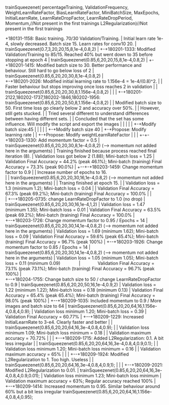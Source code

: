 trainSqueezenet(
	percentageTraining,
	ValidationFrequency,
	WeightLearnRateFactor,
	BiasLearnRateFactor,
	MiniBatchSize,
	MaxEpochs,
	InitialLearnRate,
	LearnRateDropFactor,
	LearnRateDropPeriod,
	Momentum,//Not present in the first trainings
	L2Regularization)//Not present in the first trainings

+180131-1158: Basic training. 70/30 Validation/Training.
|	      Initial learn rate 1e-4, slowly decreased. Batch size 15. Learn rates for conv10 20.
|	      trainSqueezenet(0.7,3,20,20,15,8,1e-4,0.8,2)
|
+-+180201-1333: Modified Validation/Training to 85/15. Reached 40% but went down to 35 before stopping at epoch 4
  |		trainSqueezenet(0.85,6,20,20,15,8,1e-4,0.8,2)
  |
  +-+180201-1415: Modified batch size to 30. Better performance and behaviour. Still hard to go below loss of 2
    |		  trainSqueezenet(0.85,6,20,20,30,8,1e-4,0.8,2)
    |			
    +-+180201-2026: Modified initial learning rate to 1.156e-4 = 1e-4/(0.8)^2. 
    | |		    Faster behaviour but stops improving once loss reaches 2 in validation
    | |		    trainSqueezenet(0.85,6,20,20,30,8,1.156e-4,0.8,2)
    | |
    | +-+180201-2122,180202-1737,180202-1846,180202-1956: trainSqueezenet(0.85,6,20,20,50,8,1.156e-4,0.8,2)
    | |           Modified batch size to 50. First time loss go clearly below 2 and accuracy over 50%.
    | | 	      However, still gets stucked.
    | |		      Tried several different to understand differences between having different sets.
    | |           Concluded that the set has some influence. Will modify the script and export the images
    | | 
    | | 
    | +-+Modify batch size:45
    | |
    | |
    | +-+Modify batch size 40
    |
    +-+Propose: Modify learning rate
    |
    |
    +-+Propose: Modify weightLearnRateFactor
    |
    |
    |
    +-+-+180203-1330: Add momentum factor = 0.5
      |               trainSqueezenet(0.85,6,20,20,30,8,1e-4,0.8,2)  (--> momentum not added here in the arguments)
      |   	          Training finished because process reached final iteration (8). 
      |	   	          Validation loss got below 2 (1.88); Mini-batch loss = 1.25
      |	 	            Validation Final Accuracy = 44.2% (peak 46.1%); Mini-batch (training) Final Accuracy = 73.3% (peak 90.0%)
      |	
      +--+-+180203-1459: Change momentum factor to 0.9 
         | |            Increase number of epochs to 16.		        
      	 | |            trainSqueezenet(0.85,6,20,20,30,16,1e-4,0.8,2)  (--> momentum not added here in the arguments)
      	 | |            Traning finished at epoch 15. 
      	 | |	          Validation loss = 1.3 (minimum 1.2); Mini-batch loss = 0.04
         | |     	      Validation Final Accuracy = 67.3% (peak 69.2%); Mini-batch (training) Final Accuracy = 100.0%
         | |       
         | +--+180205-0735: change LearnRateDropFactor to 1.0 (no drop)
         |                  trainSqueezenet(0.85,6,20,20,30,16,1e-4,1,2)
         |                  Validation loss = 1.47 (minimum 1.35); Mini-batch loss = 0.01
         |                  Validation Final Accuracy = 63.5% (peak 69.2%); Mini-batch (training) Final Accuracy = 100.0%
         |         
         +--+180203-1726: Change momentum factor to 0.95 / Epochs = 14
            |              trainSqueezenet(0.85,6,20,20,30,14,1e-4,0.8,2)  (--> momentum not added here in the arguments)
            |              Validation loss = 1.69 (minimum 1.62); Mini-batch loss = 0.09
            |              Validation Final Accuracy = 59.6% (peak 65.4%); Mini-batch (training) Final Accuracy = 96.7% (peak 100%)
            |
            +--+180203-1926: Change momentum factor to 0.85 / Epochs = 14
               |              trainSqueezenet(0.85,6,20,20,30,14,1e-4,0.8,2)  (--> momentum not added here in the arguments) 
               |              Validation loss = 1.05 (minimum 1.05); Mini-batch loss = 0.11 (minimum 0.09)
               |              Validation Final Accuracy = 73.1% (peak 73.1%); Mini-batch (training) Final Accuracy = 96.7% (peak 100%)
               |	
               +--+180204-1755: Change batch size to 50 / change LearnRateDropFactor to 0.9
               |                 trainSqueezenet(0.85,6,20,20,50,16,1e-4,0.9,2) 
               |                 Validation loss = 1.22 (minimum 1.22); Mini-batch loss = 0.18 (minimum 0.13)
               |                 Validation Final Accuracy = 65.4% (peak 65.4%); Mini-batch (training) Final Accuracy = 98.0% (peak 100%)
               |
			   +--+180209-1035: Included momentum to 0.9 / More images and batch size to 64
				  |				trainSqueezenet(0.85,6,20,20,64,16,1.156e-4,0.8,4,0.9);
			      |				Validation loss minimum 1.20; Mini-batch loss = 0.39
			      |				Validation Final Accuracy = 60.77%
			      |
			      +--+180209-1229: Increased InitialLearnRate to 3-e4. Clearly faster and better
				  |	 |   			trainSqueezenet(0.85,6,20,20,64,16,3e-4,0.8,4,0.9);
				  |	 |	    		Validation loss minimum 1.09; Mini-batch loss minimum = 0.18
				  |	 |		    	Validation maximum accuracy = 70.72%
				  |	 |
				  |  +--+180209-1715: Added L2Regularization: 0.1. A bit less irregular
				  |  |					trainSqueezenet(0.85,6,20,20,64,16,3e-4,0.8,4,0.9,0.1);
				  |  |					Validation loss minimum 1.20; Mini-batch loss minimum = 0.16
				  |  |					Validation maximum accuracy = 65%
				  |  |
				  |  +--+180209-1924: Modified L2Regularization to 1. Too high. Useless
				  |  |					trainSqueezenet(0.85,6,20,20,64,16,3e-4,0.8,4,0.9,1);
				  |  |
				  |  +--+180209-2021: Modified L2Regularization to 0.01. 
				  |  					trainSqueezenet(0.85,6,20,20,64,16,3e-4,0.8,4,0.9,0.01);
				  |						Validation loss minimum 1.23; Mini-batch loss minimum
				  |  					Validation maximum accuracy = 63%; Regular accuracy reached 100%
				  |  
				  +--+180209-1414: Increased momentum to 0.95. Similar behaviour around 60% but a bit less irregular
								   trainSqueezenet(0.85,6,20,20,64,16,1.156e-4,0.8,4,0.95);